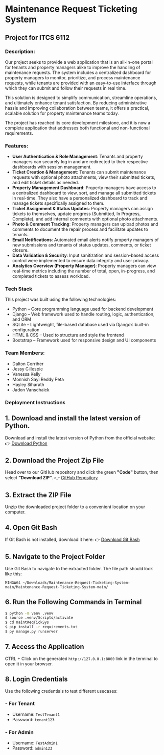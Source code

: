 # Maintenance Request Ticketing System
## Project for ITCS 6112

### Description:
Our project seeks to provide a web application that is an all-in-one portal for tenants and property managers alike to improve the handling of maintenance requests. The system includes a centralized dashboard for property managers to monitor, prioritize, and process maintenance requests, while tenants are provided with an easy-to-use interface through which they can submit and follow their requests in real time.

This solution is designed to simplify communication, streamline operations, and ultimately enhance tenant satisfaction. By reducing administrative hassle and improving collaboration between teams, it offers a practical, scalable solution for property maintenance teams today.

The project has reached its core development milestone, and it is now a complete application that addresses both functional and non-functional requirements.

### Features:
- **User Authentication & Role Management**: Tenants and property managers can securely log in and are redirected to their respective dashboards with session management.
- **Ticket Creation & Management**: Tenants can submit maintenance requests with optional photo attachments, view their submitted tickets, and edit ticket details as needed.
- **Property Management Dashboard**: Property managers have access to a centralized dashboard to view, sort, and manage all submitted tickets in real-time. They also have a personalized dashboard to track and manage tickets specifically assigned to them.
- **Ticket Assignment & Status Updates**: Property managers can assign tickets to themselves, update progress (Submitted, In Progress, Complete), and add internal comments with optional photo attachments.
- **Photo & Comment Tracking**: Property managers can upload photos and comments to document the repair process and facilitate updates to tenants.
- **Email Notifications**: Automated email alerts notify property managers of new submissions and tenants of status updates, comments, or ticket closure.
- **Data Validation & Security**: Input sanitization and session-based access control were implemented to ensure data integrity and user privacy.
- **Analytics Overview (Property Manager)**: Property managers can view real-time metrics including the number of total, open, in-progress, and completed tickets to assess workload.

### Tech Stack
This project was built using the following technologies:
- Python – Core programming language used for backend development
- Django – Web framework used to handle routing, logic, authentication, and ORM
- SQLite – Lightweight, file-based database used via Django’s built-in configuration
- HTML & CSS – Used to structure and style the frontend
- Bootstrap – Framework used for responsive design and UI components

### Team Members:
- Dalton Corriher
- Jessy Gillespie
- Vanessa Kelly
- Monnish Sayi Reddy Peta
- Hayley Siharath
- Jadon Vanschaick

### Deployment Instructions
## 1. Download and install the latest version of Python.
Download and install the latest version of Python from the official website:
👉 [Download Python](https://www.python.org/downloads/)

## 2. Download the Project Zip File
Head over to our GitHub repository and click the green **"Code"** button, then select **"Download ZIP"**.
👉 [GitHub Repository](https://github.com/dmangames1941/Maintenance-Request-Ticketing-System)

## 3. Extract the ZIP File
Unzip the downloaded project folder to a convenient location on your computer.

## 4. Open Git Bash
If Git Bash is not installed, download it here:
👉 [Download Git Bash](https://git-scm.com/downloads)

## 5. Navigate to the Project Folder
Use Git Bash to navigate to the extracted folder. The file path should look like this:

```MINGW64 ~/Downloads/Maintenance-Request-Ticketing-System-main/Maintenance-Request-Ticketing-System-main/```

## 6. Run the Following Commands in Terminal
```bash
$ python -m venv .venv
$ source .venv/Scripts/activate
$ cd maintReqTickSys
$ pip install -r requirements.txt
$ py manage.py runserver
```

## 7. Access the Application
CTRL + Click on the generated `http://127.0.0.1:8000` link in the terminal to open it in your browser.

## 8. Login Credentials
Use the following credentials to test different usecases:
### - For Tenant
  - Username: `TestTenant1`
  - Password: `tenant123`
### - For Admin
  - Username: `TestAdmin1`
  - Password: `admin123`
